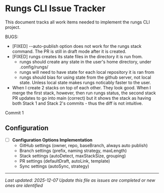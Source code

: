 # Rungs CLI Issue Tracker

This document tracks all work items needed to implement the rungs CLI project.

BUGS:
- [FIXED] --auto-publish option does not work for the rungs stack command. The PR is still in draft mode after it is created.
- [FIXED] rungs creates its state files in the directory it is run from.
  - rungs should create any state in the user's home directory, under .config/rungs/<state>
  - rungs will need to have state for each local repository it is ran from
  - rungs should bias for using state from the github server, not local state. Unless local state makes rungs noticably faster to the user. 
- When I create 2 stacks on top of each other. They look good. When I merge the first stack, however, then run rungs status, the second stack PR updates to go into main (correct) but it shows the stack as having both Stack 1 and Stack 2's commits - thus the diff is not intuitive.

Commit 1


## Configuration

- [ ] **Configuration Options Implementation**
  - GitHub settings (owner, repo, baseBranch, always auto publish)
  - Branch settings (prefix, naming strategy, maxLength)
  - Stack settings (autoDetect, maxStackSize, grouping)
  - PR settings (defaultDraft, autoLink, template)
  - Sync settings (autoSync, strategy)

---

*Last updated: 2025-12-07*
*Update this file as issues are completed or new ones are identified*
